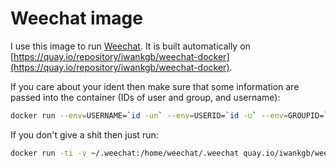 Weechat image
=============

I use this image to run [Weechat](https://weechat.org/). It is built automatically on [https://quay.io/repository/iwankgb/weechat-docker](https://quay.io/repository/iwankgb/weechat-docker).

If you care about your ident then make sure that some information are passed into the container (IDs of user and group, and username):
````bash
docker run --env=USERNAME=`id -un` --env=USERID=`id -u` --env=GROUPID=`id -g` --network host -ti -v ~/.weechat:/home/`id -un`/.weechat quay.io/iwankgb/weechat-docker
````

If you don't give a shit then just run:
````bash
docker run -ti -v ~/.weechat:/home/weechat/.weechat quay.io/iwankgb/weechat-docker
````
